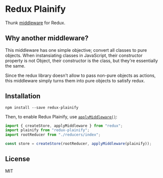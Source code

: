 # Redux Plainify

Thunk [middleware](http://redux.js.org/docs/advanced/Middleware.html) for Redux.

## Why another middleware?

This middleware has one simple objective; convert all classes to pure objects. When instansiating classes in JavaScript, their constructor property is not Object, their constructor is the class, but they're essentially the same.

Since the redux library doesn't allow to pass non-pure objects as actions, this middleware simply turns them into pure objects to satisfy redux.

## Installation

```
npm install --save redux-plainify
```

Then, to enable Redux Plainify, use [`applyMiddleware()`](http://redux.js.org/docs/api/applyMiddleware.html):

```js
import { createStore, applyMiddleware } from "redux";
import plainify from "redux-plainify";
import rootReducer from "./reducers/index";

const store = createStore(rootReducer, applyMiddleware(plainify));
```

## License

MIT
